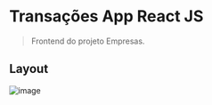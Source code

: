 # Transações App React JS
> Frontend do projeto Empresas.


## Layout
![image](https://user-images.githubusercontent.com/50468893/114321548-b2a6be00-9af1-11eb-8919-de4985d8cf84.png)
